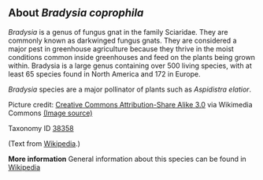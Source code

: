 **About *Bradysia coprophila***
-------------------------

*Bradysia* is a genus of fungus gnat in the family Sciaridae. They are commonly known as darkwinged fungus gnats. 
They are considered a major pest in greenhouse agriculture because they thrive in the moist conditions common 
inside greenhouses and feed on the plants being grown within. Bradysia is a large genus containing over 500 living 
species, with at least 65 species found in North America and 172 in Europe.

*Bradysia* species are a major pollinator of plants such as *Aspidistra elatior*.

Picture credit: [Creative Commons Attribution-Share Alike 3.0](https://creativecommons.org/licenses/by-sa/3.0) via Wikimedia Commons [(Image source)](https://en.wikipedia.org/wiki/File:Bradysia.praecox.-.lindsey.jpg)

Taxonomy ID [38358](https://www.uniprot.org/taxonomy/38358)

(Text from [Wikipedia](https://en.wikipedia.org/).)

**More information**
General information about this species can be found in [Wikipedia](https://en.wikipedia.org/wiki/Bradysia)

